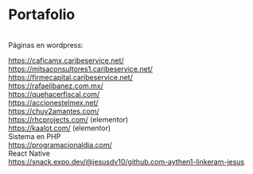 <h1>Portafolio</h1><br>
Páginas en wordpress:<br>


https://caficamx.caribeservice.net/<br>
https://mitsaconsultores1.caribeservice.net/<br>
https://firmecapital.caribeservice.net/<br>
https://rafaelibanez.com.mx/<br>
https://quehacerfiscal.com/<br>
https://accionestelmex.net/<br>
https://chuy2amantes.com/<br>
https://rhcprojects.com/ (elementor)<br>
https://kaalot.com/ (elementor)<br>
Sistema en PHP<br>
https://programacionaldia.com/<br>
React Native<br>
https://snack.expo.dev/@jesusdv10/github.com-aythen1-linkeram-jesus<br>


